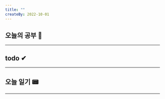 ```yaml
---
title: ""
createBy: 2022-10-01
---
```

## 오늘의 공부 🎉
---
### 

## todo ✔
---
### 

## 오늘 일기 📟
---
#### 